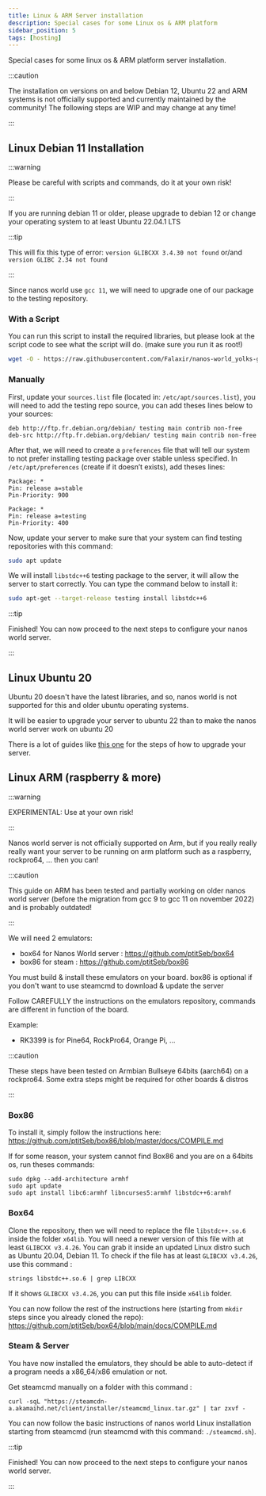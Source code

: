 ```yaml
---
title: Linux & ARM Server installation
description: Special cases for some Linux os & ARM platform
sidebar_position: 5
tags: [hosting]
---
```


Special cases for some linux os & ARM platform server installation.


:::caution

The installation on versions on and below Debian 12, Ubuntu 22 and ARM systems is not officially supported and currently maintained by the community! The following steps are WIP and may change at any time!

:::


## Linux Debian 11 Installation

:::warning

Please be careful with scripts and commands, do it at your own risk!

:::

If you are running debian 11 or older, please upgrade to debian 12 or change your operating system to at least Ubuntu 22.04.1 LTS

:::tip

This will fix this type of error: `version GLIBCXX 3.4.30 not found` or/and `version GLIBC 2.34 not found`

:::

Since nanos world use `gcc 11`, we will need to upgrade one of our package to the testing repository.

### With a Script

You can run this script to install the required libraries, but please look at the script code to see what the script will do. (make sure you run it as root!)

```bash
wget -O - https://raw.githubusercontent.com/Falaxir/nanos-world_yolks-game-panels/master/docker-oses/debian/fixglibcxx.sh | bash
```

### Manually

First, update your `sources.list` file (located in: `/etc/apt/sources.list`), you will need to add the testing repo source, you can add theses lines below to your sources:

```text
deb http://ftp.fr.debian.org/debian/ testing main contrib non-free
deb-src http://ftp.fr.debian.org/debian/ testing main contrib non-free
```

After that, we will need to create a `preferences` file that will tell our system to not prefer installing testing package over stable unless specified. In `/etc/apt/preferences` (create if it doesn’t exists), add theses lines:

```text
Package: *
Pin: release a=stable
Pin-Priority: 900

Package: *
Pin: release a=testing
Pin-Priority: 400
```

Now, update your server to make sure that your system can find testing repositories with this command:

```bash
sudo apt update
```

We will install `libstdc++6` testing package to the server, it will allow the server to start correctly. You can type the command below to install it:

```bash
sudo apt-get --target-release testing install libstdc++6
```

:::tip

Finished! You can now proceed to the next steps to configure your nanos world server.

:::

## Linux Ubuntu 20

Ubuntu 20 doesn't have the latest libraries, and so, nanos world is not supported for this and older ubuntu operating systems.

It will be easier to upgrade your server to ubuntu 22 than to make the nanos world server work on ubuntu 20

There is a lot of guides like [this one](https://jumpcloud.com/blog/how-to-upgrade-ubuntu-20-04-to-ubuntu-22-04) for the steps of how to upgrade your server.

## Linux ARM (raspberry & more)

:::warning

EXPERIMENTAL: Use at your own risk!

:::

Nanos world server is not officially supported on Arm, but if you really really really want your server to be running on arm platform such as a raspberry, rockpro64, ... then you can!

:::caution

This guide on ARM has been tested and partially working on older nanos world server (before the migration from gcc 9 to gcc 11 on november 2022) and is probably outdated!

:::

We will need 2 emulators:

* box64 for Nanos World server : https://github.com/ptitSeb/box64
* box86 for steam : https://github.com/ptitSeb/box86

You must build & install these emulators on your board.
box86 is optional if you don't want to use steamcmd to download & update the server

Follow CAREFULLY the instructions on the emulators repository, commands are different in function of the board.

Example:
* RK3399 is for Pine64, RockPro64, Orange Pi, ...

:::caution

These steps have been tested on Armbian Bullseye 64bits (aarch64) on a rockpro64. Some extra steps might be required for other boards & distros

:::


### Box86

To install it, simply follow the instructions here: https://github.com/ptitSeb/box86/blob/master/docs/COMPILE.md

If for some reason, your system cannot find Box86 and you are on a 64bits os, run theses commands:
```
sudo dpkg --add-architecture armhf
sudo apt update
sudo apt install libc6:armhf libncurses5:armhf libstdc++6:armhf
```

### Box64

Clone the repository, then we will need to replace the file `libstdc++.so.6` inside the folder `x64lib`.
You will need a newer version of this file with at least `GLIBCXX v3.4.26`.
You can grab it inside an updated Linux distro such as Ubuntu 20.04, Debian 11.
To check if the file has at least `GLIBCXX v3.4.26`, use this command :
```
strings libstdc++.so.6 | grep LIBCXX
```

If it shows `GLIBCXX v3.4.26`, you can put this file inside `x64lib` folder.

You can now follow the rest of the instructions here (starting from `mkdir` steps since you already cloned the repo): https://github.com/ptitSeb/box64/blob/main/docs/COMPILE.md


### Steam & Server

You have now installed the emulators, they should be able to auto-detect if a program needs a x86_64/x86 emulation or not.

Get steamcmd manually on a folder with this command :

```
curl -sqL "https://steamcdn-a.akamaihd.net/client/installer/steamcmd_linux.tar.gz" | tar zxvf -
```

You can now follow the basic instructions of nanos world Linux installation starting from steamcmd (run steamcmd with this command: `./steamcmd.sh`).


:::tip

Finished! You can now proceed to the next steps to configure your nanos world server.

:::
